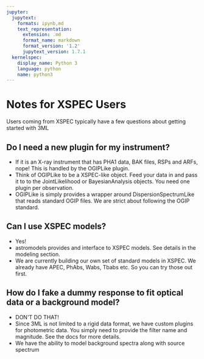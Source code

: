```yaml
---
jupyter:
  jupytext:
    formats: ipynb,md
    text_representation:
      extension: .md
      format_name: markdown
      format_version: '1.2'
      jupytext_version: 1.7.1
  kernelspec:
    display_name: Python 3
    language: python
    name: python3
---
```


# Notes for XSPEC Users


Users coming from XSPEC typically have a few questions about getting started with 3ML


## Do I need a new plugin for my instrument?
* If it is an X-ray instrument that has PHA1 data, BAK files, RSPs and ARFs, nope! This is handled by the OGIPLike plugin. 
* Think of OGIPLike to be a XSPEC-like object. Feed your data in and pass it to to the JointLikelihood or BayesianAnalysis objects. You need one plugin per observation. 
* OGIPLike is simply provides a wrapper around DispersionSpectrumLike that reads standard OGIP files. We are strict about following the OGIP standard.



## Can I use XSPEC models?
* Yes!
* astromodels provides and interface to XSPEC models. See details in the modeling section.
* We are currently building our own set of standard models in XSPEC. We already have APEC, PhAbs, Wabs, Tbabs etc. So you can try those out first. 


## How do I fake a dummy response to fit optical data or a background model?
* DON'T DO THAT!
* Since 3ML is not limited to a rigid data format, we have custom plugins for photometric data. You simply need to provide the filter name and magnitude. See the docs for more details. 
* We have the ability to model background spectra along with source spectrum

```python

```
